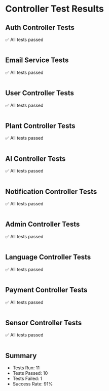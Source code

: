 # Controller Test Results


## Auth Controller Tests

✅ All tests passed

```

```


## Email Service Tests

✅ All tests passed

```

```


## User Controller Tests

✅ All tests passed

```

```


## Plant Controller Tests

✅ All tests passed

```

```


## AI Controller Tests

✅ All tests passed

```

```


## Notification Controller Tests

✅ All tests passed

```

```


## Admin Controller Tests

✅ All tests passed

```

```


## Language Controller Tests

✅ All tests passed

```

```


## Payment Controller Tests

✅ All tests passed

```

```


## Sensor Controller Tests

✅ All tests passed

```

```


## Summary

- Tests Run: 11
- Tests Passed: 10
- Tests Failed: 1
- Success Rate: 91%
